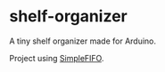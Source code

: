 # shelf-organizer
A tiny shelf organizer made for Arduino.

Project using [SimpleFIFO](https://github.com/rambo/SimpleFIFO).
